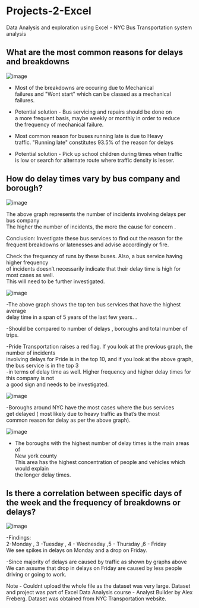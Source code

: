 # Projects-2-Excel
Data Analysis and exploration using Excel - NYC Bus Transportation system analysis

## What are the most common reasons for delays and breakdowns
![image](https://github.com/user-attachments/assets/0278cc79-5738-4ea8-8c5a-d74cda73f5f3)

-	Most of the breakdowns are occuring due to Mechanical						
failures and "Wont start" which can be classed as a mechanical						
failures.						
						
- Potential solution - Bus servicing and repairs should be done on 						
a more frequent basis, maybe weekly or monthly in order to reduce						
the frequency of mechanical failure. 

- Most common reason for buses running late is due to Heavy						
traffic.  "Running late" constitutes 93.5% of the reason for delays 						
						
- Potential solution - Pick up school children during times when traffic 						
is low or search for alternate route where traffic density is lesser.

## How do delay times vary by bus company and borough?	
![image](https://github.com/user-attachments/assets/e4737db4-4b73-4f26-839c-de40d009819f)

The above graph represents the number of incidents involving delays per bus company 								
The higher the number of incidents, the more the cause for concern .								
								
								
Conclusion: Investigate these bus services to find out the reason for the 								
frequent breakdowns or latenesses and advise accordingly or fire.								
								
Check the frequency of runs by these buses. Also, a bus service having higher frequency								
of incidents doesn’t necessarily indicate that their delay time is high for most cases as well.								
This will need to be further investigated.	

![image](https://github.com/user-attachments/assets/e98b05ca-5a50-4667-8b49-f4446c67ba44)

								
-The above graph shows the top ten bus services that have the highest average 									
delay time in a span of 5 years	 of the last few years. 		. 						
									
-Should be compared to number of delays , boroughs  and total number of trips.									
									
-Pride Transportation raises a red flag. If you look at the previous graph, the number of incidents 									
involving delays for Pride is in the top 10, and if you look at the above graph, the bus service is in the top 3 									
-in terms of delay time as well. Higher frequency and higher delay times for this company is not 									
a good sign and needs to be investigated.	

![image](https://github.com/user-attachments/assets/7aa0b1e8-8c95-4970-baf8-79a391d0b9c6)

-Boroughs around NYC have the most cases where the bus services 						
get delayed ( most likely due to heavy traffic as that’s the most						
common reason for delay as per the above graph).

![image](https://github.com/user-attachments/assets/26a3e432-33fe-496f-b592-99acd71e146e)

- The boroughs with the highest number of delay times is the main areas of 							
New york county							
This area has the highest concentration of people and vehicles which would explain							
the longer delay times.							
							

## Is there a correlation between specific days of the week and the frequency of breakdowns or delays?						
![image](https://github.com/user-attachments/assets/ba8ab132-0689-4f86-95d0-c06819cc7172)

-Findings:					
	2-Monday , 3 -Tuesday , 4 - Wednesday ,5 - Thursday ,6 - Friday						
	We see spikes in delays on Monday and a drop on Friday.						
							
-Since majority of delays are caused by traffic as shown by graphs above						
	We can assume that drop in delays on Friday are caused by less people						
	driving or going to work.		




 Note - Couldnt upload the whole file as the dataset was very large. Dataset and project was part of Excel Data Analysis course - Analyst Builder by Alex Freberg. Dataset 
 was obtained from NYC Transportation website.
							





						
















